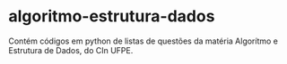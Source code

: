 # algoritmo-estrutura-dados
Contém códigos em python de listas de questões da matéria Algorítmo e Estrutura de Dados, do CIn UFPE.
